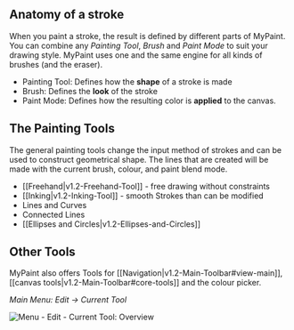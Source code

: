 ## Anatomy of a stroke
When you paint a stroke, the result is defined by different parts of MyPaint. You can combine any _Painting Tool_, _Brush_ and _Paint Mode_ to suit your drawing style. MyPaint uses one and the same engine for all kinds of brushes (and the eraser).

* Painting Tool: Defines how the **shape** of a stroke is made
* Brush: Defines the **look** of the stroke
* Paint Mode: Defines how the resulting color is **applied** to the canvas.


## The Painting Tools
The general painting tools change the input method of strokes and can be used to construct geometrical shape. The lines that are created will be made with the current brush, colour, and paint blend mode.

* [[Freehand|v1.2-Freehand-Tool]] - free drawing without constraints
* [[Inking|v1.2-Inking-Tool]] - smooth Strokes than can be modified
* Lines and Curves
* Connected Lines
* [[Ellipses and Circles|v1.2-Ellipses-and-Circles]]

## Other Tools
MyPaint also offers Tools for [[Navigation|v1.2-Main-Toolbar#view-main]], [[canvas tools|v1.2-Main-Toolbar#core-tools]] and the colour picker.

_Main Menu: Edit → Current Tool_

![Menu - Edit - Current Tool: Overview](https://cloud.githubusercontent.com/assets/6949092/21042880/88398014-bdf4-11e6-8a51-a7ae855192f2.PNG)